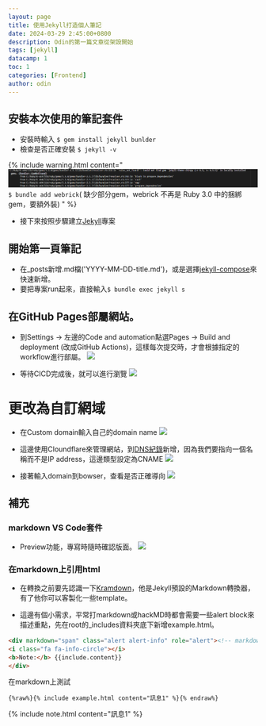 ```yaml
---
layout: page
title: 使用Jekyll打造個人筆記
date: 2024-03-29 2:45:00+0800
description: Odin的第一篇文章從架設開始
tags: [jekyll]
datacamp: 1
toc: 1
categories: [Frontend]
author: odin
---
```


## 安裝本次使用的筆記套件
* 安裝時輸入 ```$ gem install jekyll bunlder``` 
* 檢查是否正確安裝 ```$ jekyll -v```

{% include warning.html content="
![](/assets/img/post/upload_df2764fa7821f0937b4cf12941f68315.png)
```$ bundle add webrick```( 缺少部分gem，webrick 不再是 Ruby 3.0 中的捆綁 gem，要額外裝)
" %}

* 接下來按照步驟建立[Jekyll](https://chirpy.cotes.page/posts/getting-started/)專案

## 開始第一頁筆記
* 在_posts新增.md檔('YYYY-MM-DD-title.md')，或是選擇[jekyll-compose](https://github.com/jekyll/jekyll-compose)來快速新增。
* 要把專案run起來，直接輸入```$ bundle exec jekyll s```

## 在GitHub Pages部屬網站。
* 到Settings &rarr; 左邊的Code and automation點選Pages &rarr; Build and deployment (改成GitHub Actions)，這樣每次提交時，才會根據指定的workflow進行部屬。
![](/assets/img/post/2024-0401p4.png)

* 等待CICD完成後，就可以進行瀏覽
![](/assets/img/post/2024-0401p5.png)

# 更改為自訂網域
* 在Custom domain輸入自己的domain name
![](/assets/img/post/2024-0401p6.png)

* 這邊使用Cloundflare來管理網站，到[DNS紀錄](https://www.cloudflare.com/zh-tw/learning/dns/dns-records/)新增，因為我們要指向一個名稱而不是IP address，這邊類型設定為CNAME
![](/assets/img/post/2024-0401p7.png)

* 接著輸入domain到bowser，查看是否正確導向
![](/assets/img/post/2024-0401p8.png)

## 補充

### markdown VS Code套件
* Preview功能，專寫時隨時確認版面。
![](/assets/img/post/2024-0401p2.png)

### 在markdown上引用html
* 在轉換之前要先認識一下[Kramdown](https://kramdown.gettalong.org/syntax.html)，他是Jekyll預設的Markdown轉換器，有了他你可以客製化一些template。

* 這邊有個小需求，平常打markdown或hackMD時都會需要一些alert block來描述重點，先在root的_includes資料夾底下新增example.html。

```html
<div markdown="span" class="alert alert-info" role="alert"><!-- markdown="span" 將內容解析成span tag -->
<i class="fa fa-info-circle"></i> 
<b>Note:</b> {{include.content}}
</div>
```
在markdown上測試

``` 
{%raw%}{% include example.html content="訊息1" %}{% endraw%}
```
{% include note.html content="訊息1" %}












